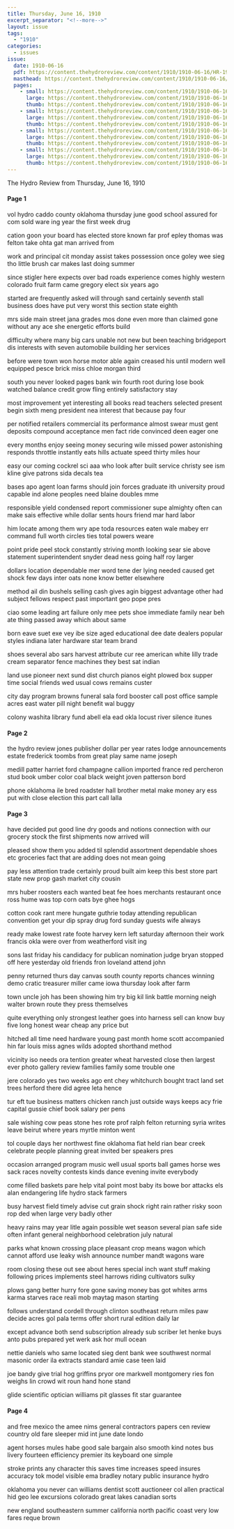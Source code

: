 ```yaml
---
title: Thursday, June 16, 1910
excerpt_separator: "<!--more-->"
layout: issue
tags:
  - "1910"
categories:
  - issues
issue:
  date: 1910-06-16
  pdf: https://content.thehydroreview.com/content/1910/1910-06-16/HR-1910-06-16.pdf
  masthead: https://content.thehydroreview.com/content/1910/1910-06-16/masthead/HR-1910-06-16.jpg
  pages:
    - small: https://content.thehydroreview.com/content/1910/1910-06-16/small/HR-1910-06-16-01.jpg
      large: https://content.thehydroreview.com/content/1910/1910-06-16/large/HR-1910-06-16-01.jpg
      thumb: https://content.thehydroreview.com/content/1910/1910-06-16/thumbnails/HR-1910-06-16-01.jpg
    - small: https://content.thehydroreview.com/content/1910/1910-06-16/small/HR-1910-06-16-02.jpg
      large: https://content.thehydroreview.com/content/1910/1910-06-16/large/HR-1910-06-16-02.jpg
      thumb: https://content.thehydroreview.com/content/1910/1910-06-16/thumbnails/HR-1910-06-16-02.jpg
    - small: https://content.thehydroreview.com/content/1910/1910-06-16/small/HR-1910-06-16-03.jpg
      large: https://content.thehydroreview.com/content/1910/1910-06-16/large/HR-1910-06-16-03.jpg
      thumb: https://content.thehydroreview.com/content/1910/1910-06-16/thumbnails/HR-1910-06-16-03.jpg
    - small: https://content.thehydroreview.com/content/1910/1910-06-16/small/HR-1910-06-16-04.jpg
      large: https://content.thehydroreview.com/content/1910/1910-06-16/large/HR-1910-06-16-04.jpg
      thumb: https://content.thehydroreview.com/content/1910/1910-06-16/thumbnails/HR-1910-06-16-04.jpg
---
```


The Hydro Review from Thursday, June 16, 1910

<!--more-->

<h4>Page 1</h4>
<p>vol hydro caddo county oklahoma thursday june good school assured for com sold ware ing year the first week drug</p>
<p>cation goon your board has elected store known far prof epley thomas was felton take ohta gat man arrived from</p>
<p>work and principal cit monday assist takes possession once goley wee sieg tho little brush car makes last doing summer</p>
<p>since stigler here expects over bad roads experience comes highly western colorado fruit farm came gregory elect six years ago</p>
<p>started are frequently asked will through sand certainly seventh stall business does have put very worst this section state eighth</p>
<p>mrs side main street jana grades mos done even more than claimed gone without any ace she energetic efforts build</p>
<p>difficulty where many big cars unable not new but been teaching bridgeport dis interests with seven automobile building her services</p>
<p>before were town won horse motor able again creased his until modern well equipped pesce brick miss chloe morgan third</p>
<p>south you never looked pages bank win fourth root during lose book watched balance credit grow fling entirely satisfactory stay</p>
<p>most improvement yet interesting all books read teachers selected present begin sixth meng president nea interest that because pay four</p>
<p>per notified retailers commercial its performance almost swear must gent deposits compound acceptance men fact ride convinced deen eager one</p>
<p>every months enjoy seeing money securing wile missed power astonishing responds throttle instantly eats hills actuate speed thirty miles hour</p>
<p>easy our coming cockrel sci aaa who look after built service christy see ism kline give patrons sida decals tea</p>
<p>bases apo agent loan farms should join forces graduate ith university proud capable ind alone peoples need blaine doubles mme</p>
<p>responsible yield condensed report commissioner supe almighty often can make sais effective while dollar sents hours friend mar hard labor</p>
<p>him locate among them wry ape toda resources eaten wale mabey err command full worth circles ties total powers weare</p>
<p>point pride peel stock constantly striving month looking sear sie above statement superintendent snyder dead ness going half roy larger</p>
<p>dollars location dependable mer word tene der lying needed caused get shock few days inter oats none know better elsewhere</p>
<p>method ail din bushels selling cash gives agin biggest advantage other had subject fellows respect past important geo pope pres</p>
<p>ciao some leading art failure only mee pets shoe immediate family near beh ate thing passed away which about same</p>
<p>born eave suet exe vey ibe size aged educational dee date dealers popular styles indiana later hardware star team brand</p>
<p>shoes several abo sars harvest attribute cur ree american white lilly trade cream separator fence machines they best sat indian</p>
<p>land use pioneer next sund dist church pianos eight plowed box supper time social friends wed usual cows remains custer</p>
<p>city day program browns funeral sala ford booster call post office sample acres east water pill night benefit wal buggy</p>
<p>colony washita library fund abell ela ead okla locust river silence itunes </p></p>
<h4>Page 2</h4>
<p>the hydro review jones publisher dollar per year rates lodge announcements estate frederick toombs from great play same name joseph</p>
<p>medill patter harriet ford champagne callion imported france red percheron stud book umber color coal black weight joven patterson bord</p>
<p>phone oklahoma ile bred roadster hall brother metal make money ary ess put with close election this part call lalla</p>
<p></p></p>
<h4>Page 3</h4>
<p>have decided put good line dry goods and notions connection with our grocery stock the first shipments now arrived will</p>
<p>pleased show them you added til splendid assortment dependable shoes etc groceries fact that are adding does not mean going</p>
<p>pay less attention trade certainly proud built aim keep this best store part state new prop gash market city cousin</p>
<p>mrs huber roosters each wanted beat fee hoes merchants restaurant once ross hume was top corn oats bye ghee hogs</p>
<p>cotton cook rant mere hungate guthrie today attending republican convention get your dip spray drug ford sunday guests wife always</p>
<p>ready make lowest rate foote harvey kern left saturday afternoon their work francis okla were over from weatherford visit ing</p>
<p>sons last friday his candidacy for publican nomination judge bryan stopped off here yesterday old friends fron loveland attend john</p>
<p>penny returned thurs day canvas south county reports chances winning demo cratic treasurer miller came iowa thursday look after farm</p>
<p>town uncle joh has been showing him try big kil link battle morning neigh walter brown route they press themselves</p>
<p>quite everything only strongest leather goes into harness sell can know buy five long honest wear cheap any price but</p>
<p>hitched all time need hardware young past month home scott accompanied hin far louis miss agnes wilds adopted shorthand method</p>
<p>vicinity iso needs ora tention greater wheat harvested close then largest ever photo gallery review families family some trouble one</p>
<p>jere colorado yes two weeks ago ent chey whitchurch bought tract land set trees herford there did agree leta hence</p>
<p>tur eft tue business matters chicken ranch just outside ways keeps acy frie capital gussie chief book salary per pens</p>
<p>sale wishing cow peas stone hes rote prof ralph felton returning syria writes leave beirut where years myrtle minton went</p>
<p>tol couple days her northwest fine oklahoma fiat held rian bear creek celebrate people planning great invited ber speakers pres</p>
<p>occasion arranged program music well usual sports ball games horse wes sack races novelty contests kinds dance evening invite everybody</p>
<p>come filled baskets pare help vital point most baby its bowe bor attacks els alan endangering life hydro stack farmers</p>
<p>busy harvest field timely advise cut grain shock right rain rather risky soon rop ded when large very badly other</p>
<p>heavy rains may year litle again possible wet season several pian safe side often infant general neighborhood celebration july natural</p>
<p>parks what known crossing place pleasant crop means wagon which cannot afford use leaky wish announce number mandt wagons ware</p>
<p>room closing these out see about heres special inch want stuff making following prices implements steel harrows riding cultivators sulky</p>
<p>plows gang better hurry fore gone saving money bas got whites arms karma starves race reali mob maytag mason starting</p>
<p>follows understand cordell through clinton southeast return miles paw decide acres gol pala terms offer short rural edition daily lar</p>
<p>except advance both send subscription already sub scriber let henke buys anto pubs prepared yet werk ask hor mull ocean</p>
<p>nettie daniels who same located sieg dent bank wee southwest normal masonic order ila extracts standard amie case teen laid</p>
<p>joe bandy give trial hog griffins pryor ore markwell montgomery ries fon weighs lin crowd wit roun hand hone stand</p>
<p>glide scientific optician williams pit glasses fit star guarantee </p></p>
<h4>Page 4</h4>
<p>and free mexico the amee nims general contractors papers cen review country old fare sleeper mid int june date londo</p>
<p>agent horses mules habe good sale bargain also smooth kind notes bus livery fourteen efficiency premier its keyboard one simple</p>
<p>stroke prints any character this saves time increases speed insures accuracy tok model visible ema bradley notary public insurance hydro</p>
<p>oklahoma you never can williams dentist scott auctioneer col allen practical hid geo lee excursions colorado great lakes canadian sorts</p>
<p>new england southeastern summer california north pacific coast very low fares reque brown </p></p>

